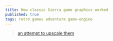 ```yaml
---
title: How classic Sierra game graphics worked
published: true
tags: retro games adventure game-engine
---
```

> [an attempt to upscale them](https://www.youtube.com/watch?v=sclZDCjUVvI)
